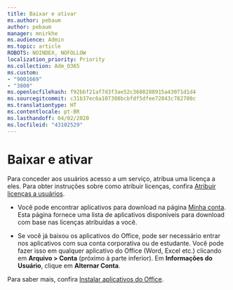 ```yaml
---
title: Baixar e ativar
ms.author: pebaum
author: pebaum
manager: mnirkhe
ms.audience: Admin
ms.topic: article
ROBOTS: NOINDEX, NOFOLLOW
localization_priority: Priority
ms.collection: Adm_O365
ms.custom:
- "9001669"
- "3800"
ms.openlocfilehash: f92bbf21af7d3f3ae52c3688288915a43071d1d4
ms.sourcegitcommit: c31b37ec6a107308bcbfdf5dfee72843c782700c
ms.translationtype: HT
ms.contentlocale: pt-BR
ms.lasthandoff: 04/02/2020
ms.locfileid: "43102529"
---
```

# <a name="download-and-activate"></a>Baixar e ativar

Para conceder aos usuários acesso a um serviço, atribua uma licença a eles. Para obter instruções sobre como atribuir licenças, confira [Atribuir licenças a usuários](https://docs.microsoft.com/microsoft-365/admin/manage/assign-licenses-to-users).

- Você pode encontrar aplicativos para download na página [Minha conta](https://portal.office.com/account/#installs). Esta página fornece uma lista de aplicativos disponíveis para download com base nas licenças atribuídas a você. 

- Se você já baixou os aplicativos do Office, pode ser necessário entrar nos aplicativos com sua conta corporativa ou de estudante. Você pode fazer isso em qualquer aplicativo do Office (Word, Excel etc.) clicando em **Arquivo > Conta** (próximo à parte inferior). Em **Informações do Usuário**, clique em **Alternar Conta**.

Para saber mais, confira [Instalar aplicativos do Office](https://docs.microsoft.com/microsoft-365/admin/setup/install-applications).
